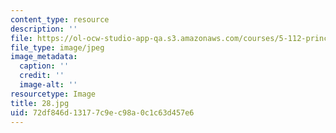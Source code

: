 ```yaml
---
content_type: resource
description: ''
file: https://ol-ocw-studio-app-qa.s3.amazonaws.com/courses/5-112-principles-of-chemical-science-fall-2005/72df846d13177c9ec98a0c1c63d457e6_28.jpg
file_type: image/jpeg
image_metadata:
  caption: ''
  credit: ''
  image-alt: ''
resourcetype: Image
title: 28.jpg
uid: 72df846d-1317-7c9e-c98a-0c1c63d457e6
---
```

